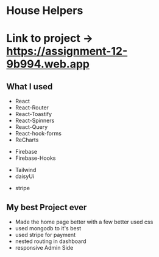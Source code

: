 # House Helpers

# Link to project ->  https://assignment-12-9b994.web.app



## What I used
* React
* React-Router
* React-Toastify
* React-Spinners
* React-Query
* React-hook-forms
* ReCharts
- Firebase
- Firebase-Hooks
* Tailwind
* daisyUi
- stripe

## My best Project ever
* Made the home page better with a few better used css
* used mongodb to it's best
* used stripe for payment
* nested routing in dashboard
* responsive Admin Side 
